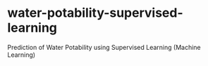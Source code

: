 # water-potability-supervised-learning
Prediction of Water Potability using Supervised Learning (Machine Learning)
